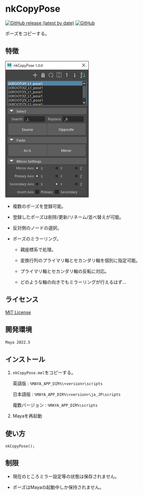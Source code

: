 # nkCopyPose

[![GitHub release (latest by date)](https://img.shields.io/github/v/release/imaoki/nkCopyPose)](https://github.com/imaoki/nkCopyPose/releases/latest)
[![GitHub](https://img.shields.io/github/license/imaoki/nkCopyPose)](https://github.com/imaoki/nkCopyPose/blob/main/LICENSE)

ポーズをコピーする。

## 特徴

![gui](resource/gui.png "gui")

* 複数のポーズを登録可能。

* 登録したポーズは削除/更新/リネーム/並べ替えが可能。

* 反対側のノードの選択。

* ポーズのミラーリング。

  * 親座標系で処理。

  * 変換行列のプライマリ軸とセカンダリ軸を個別に指定可能。

  * プライマリ軸とセカンダリ軸の反転に対応。

  * どのような軸の向きでもミラーリングが行えるはず…

## ライセンス

[MIT License](https://github.com/imaoki/nkAxisOrientation/blob/main/LICENSE)

<!-- ## 要件 -->

<!-- * [imaoki/Standard](https://github.com/imaoki/Standard) -->

## 開発環境

`Maya 2022.5`

## インストール

01. `nkCopyPose.mel`をコピーする。

    英語版
    : `%MAYA_APP_DIR%\<version>\scripts`

    日本語版
    : `%MAYA_APP_DIR%\<version>\ja_JP\scripts`

    複数バージョン
    : `%MAYA_APP_DIR%\scripts`

02. Mayaを再起動

## 使い方

```mel
nkCopyPose();
```

## 制限

* 現在のところミラー設定等の状態は保存されません。

* ポーズはMayaの起動中しか保持されません。

<!-- ## 既知の問題 -->

<!-- * 問題 -->

<!-- ## 追加情報 -->
